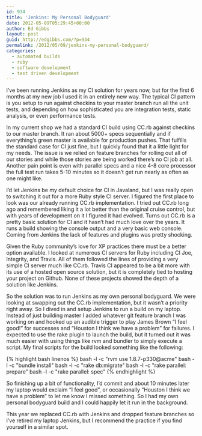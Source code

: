 ```yaml
---
id: 934
title: 'Jenkins: My Personal Bodyguard'
date: 2012-05-09T05:29:45+00:00
author: Ed Gibbs
layout: post
guid: http://edgibbs.com/?p=934
permalink: /2012/05/09/jenkins-my-personal-bodyguard/
categories:
  - automated builds
  - ruby
  - software development
  - test driven development
---
```

I&#8217;ve been running Jenkins as my CI solution for years now, but for the first 6 months at my new job I used it in an entirely new way. The typical CI pattern is you setup to run against checkins to your master branch run all the unit tests, and depending on how sophisticated you are integration tests, static analysis, or even performance tests. 

In my current shop we had a standard CI build using CC.rb against checkins to our master branch. It ran about 5000+ specs sequentially and if everything&#8217;s green master is available for production pushes. That fulfills the standard case for CI just fine, but I quickly found that it a little light for my needs. The issue is we relied on feature branches for rolling out all of our stories and while those stories are being worked there&#8217;s no CI job at all. Another pain point is even with parallel specs and a nice 4-8 core processor the full test run takes 5-10 minutes so it doesn&#8217;t get run nearly as often as one might like.

I&#8217;d let Jenkins be my default choice for CI in Javaland, but I was really open to switching it out for a more Ruby style CI server. I figured the first place to look was our already running CC.rb implementation. I tried out CC.rb long ago and remembered liking it a lot better than the original cruise control, but with years of development on it I figured it had evolved. Turns out CC.rb is a pretty basic solution for CI and it hasn&#8217;t had much love over the years. It runs a build showing the console output and a very basic web console. Coming from Jenkins the lack of features and plugins was pretty shocking.

Given the Ruby community&#8217;s love for XP practices there must be a better option available. I looked at numerous CI servers for Ruby including CI Joe, Integrity, and Travis. All of them followed the lines of providing a very simple CI server much like CC.rb. Travis CI appeared to be a bit more with its use of a hosted open source solution, but it is completely tied to hosting your project on Github. None of these projects showed the depth of a solution like Jenkins.

So the solution was to run Jenkins as my own personal bodyguard. We were looking at swapping out the CC.rb implementation, but it wasn&#8217;t a priority right away. So I dived in and setup Jenkins to run a build on my laptop. Instead of just building master I added whatever git feature branch I was working on and hooked up an audible trigger to play James Brown &#8220;I feel good!&#8221; for successes and &#8220;Houston I think we have a problem&#8221; for failures. I expected to use the rake plugin to launch the build, but it turned out it was much easier with using things like rvm and bundler to simply execute a script. My final scripts for the build looked something like the following:

{% highlight bash linenos %}
bash -l -c "rvm use 1.8.7-p330@acme"
bash -l -c "bundle install"
bash -l -c "rake db:migrate"
bash -l -c "rake parallel: prepare"
bash -l -c "rake parallel: spec"
{% endhighlight %}

So finishing up a bit of functionality, I&#8217;d commit and about 10 minutes later my laptop would exclaim &#8220;I feel good&#8221;, or occasionally &#8220;Houston I think we have a problem&#8221; to let me know I missed something. So I had my own personal bodyguard build and I could happily let it run in the background. 

This year we replaced CC.rb with Jenkins and dropped feature branches so I&#8217;ve retired my laptop Jenkins, but I recommend the practice if you find yourself in a similar spot.
